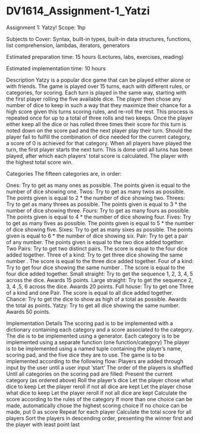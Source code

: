 # DV1614_Assignment-1_Yatzi

Assignment 1: Yatzy!
Scope: 1hp

Subjects to Cover: Syntax, built-in types, built-in data structures, functions, list comprehension, lambdas, iterators, generators

Estimated preparation time: 15 hours (Lectures, labs, exercises, reading)

Estimated implementation time: 10 hours 

Description
Yatzy is a popular dice game that can be played either alone or with friends. The game is played over 15 turns, each with different rules, or categories, for scoring. Each turn is played in the same way, starting with the first player rolling the five available dice. The player then chose any number of dice to keep in such a way that they maximize their chance for a high score given this turns scoring rules, and re-roll the rest. This process is repeated once for up to a total of three rolls and two keeps. Once the player either keep all the dice or has rolled three times their score for this turn is noted down on the score pad and the next player play their turn. Should the player fail to fulfill the combination of dice needed for the current category, a score of 0 is achieved for that category. When all players have played the turn, the first player starts the next turn. This is done until all turns has been played, after which each players' total score is calculated. The player with the highest total score win.

Categories
The fifteen categories are, in order:

Ones: Try to get as many ones as possible. The points given is equal to the number of dice showing one.
Twos: Try to get as many twos as possible. The points given is equal to 2 * the number of dice showing two.
Threes: Try to get as many threes as possible. The points given is equal to 3 * the number of dice showing three.
Fours: Try to get as many fours as possible. The points given is equal to 4 * the number of dice showing four.
Fives: Try to get as many fives as possible. The points given is equal to 5 * the number of dice showing five.
Sixes: Try to get as many sixes as possible. The points given is equal to 6 * the number of dice showing six.
Pair: Try to get a pair of any number. The points given is equal to the two dice added together.
Two Pairs: Try to get two distinct pairs. The score is equal to the four dice added together.
Three of a kind: Try to get three dice showing the same number . The score is equal to the three dice added together.
Four of a kind: Try to get four dice showing the same number . The score is equal to the four dice added together.
Small straight: Try to get the sequence 1, 2, 3, 4, 5 across the dice. Awards 15 points.
Large straight: Try to get the sequence 2, 3, 4 ,5, 6 across the dice. Awards 20 points.
Full house: Try to get one Three of a kind and one Pair. The score is equal to all dice added together.
Chance: Try to get the dice to show as high of a total as possible. Awards the total as points.
Yatzy: Try to get all dice showing the same number. Awards 50 points.

 

Implementation Details
The scoring pad is to be implemented with a dictionary containing each category and a score associated to the category.
The die is to be implemented using a generator.
Each category is to be implemented using a separate function (one function/category)
The player is to be implemented using a named tuple containing the player’s name, scoring pad, and the five dice they are to use.
The game is to be implemented according to the following flow:
Players are added through input by the user until a user input ‘start’
The order of the players is shuffled
Until all categories on the scoring pad are filled:
Present the current category (as ordered above)
Roll the player’s dice
Let the player chose what dice to keep
Let the player reroll if not all dice are kept
Let the player chose what dice to keep
Let the player reroll if not all dice are kept
Calculate the score according to the rules of the category
If more than one choice can be made, automatically chose the highest scoring choice
If no choice can be made, put 0 as score
Repeat for each player
Calculate the total score for all players
Sort the players in descending order, presenting the winner first and the player with least point last
